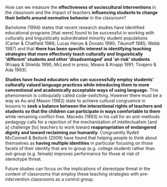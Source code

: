 <p><span style=font-weight: 400;>How can we measure the </span><strong>effectiveness of sociocultural interventions</strong><span style=font-weight: 400;> in the classroom and the impact of teachers </span><strong>influencing students to change their beliefs around normative behavior</strong><span style=font-weight: 400;> in the classroom?</span></p>

<p><span style=font-weight: 400;>Bartolome (1994) states that recent research studies have identified educational programs [that were] found to be successful in working with culturally and linguistically subordinated minority student populations (Carter &amp; Chatfield 1986; Lucas Henze &amp; Donato 1990; Tikunoff 1985; Webb 1987) and that </span><strong>there has been specific interest in identifying teaching strategies that more effectively teach culturally and linguistically 'different' students and other 'disadvantaged' and 'at-risk' students</strong><span style=font-weight: 400;> (Knapp &amp; Shields 1990; McLeod in press; Means &amp; Knapp 1991; Tinajero &amp; Ada 1993).</span></p>

<p><strong>Studies have found educators who can successfully employ students’ culturally valued language practices while introducing them to more conventional and academically acceptable ways of using language.</strong><span style=font-weight: 400;> This phenomenon is colloquially called </span><span style=font-weight: 400;>code-switching</span><span style=font-weight: 400;>. However there must be a way as Au and Mason (1983) state to achieve cultural congruence in lessons to </span><strong>seek a balance between the interactional rights of teachers and students so that the children can participate in ways comfortable to them</strong><span style=font-weight: 400;> while remaining conflict-free. Macedo (1993) in his call for an anti-methods pedagogy calls for a rejection of the mechanization of intellectualism [and a] challenge [to] teachers to work toward </span><strong>reappropriation of endangered dignity and toward reclaiming our humanity</strong><span style=font-weight: 400;>. Congruently Rydell McConnell &amp; Beilock (2009) have found that helping people to think about themselves as </span><strong>having multiple identities</strong><span style=font-weight: 400;> in particular focusing on those facets of their identity that are in-group (e.g. college student) rather than out-group (e.g. female) improves performance for those at risk of stereotype threat.</span></p>

<p><span style=font-weight: 400;>Future studies can focus on the implications of stereotype threat in the context of classrooms that employ these teaching strategies with pre-intervention classrooms as a control group.</span></p>